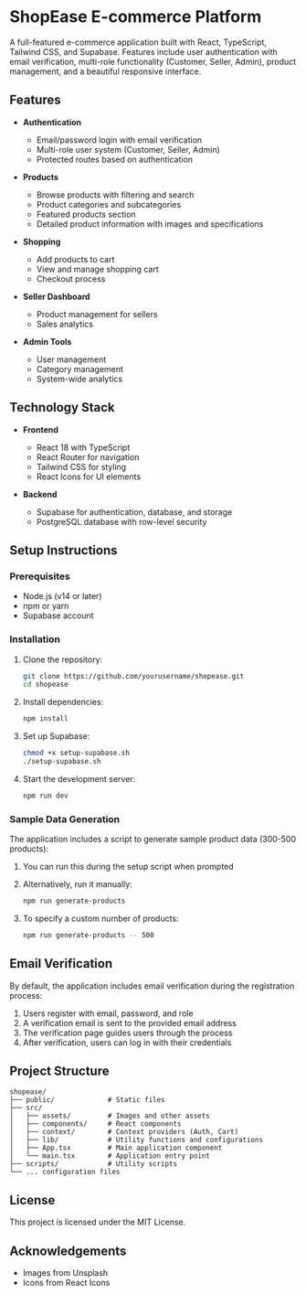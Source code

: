 # ShopEase E-commerce Platform

A full-featured e-commerce application built with React, TypeScript, Tailwind CSS, and Supabase. Features include user authentication with email verification, multi-role functionality (Customer, Seller, Admin), product management, and a beautiful responsive interface.

## Features

- **Authentication**
  - Email/password login with email verification
  - Multi-role user system (Customer, Seller, Admin)
  - Protected routes based on authentication

- **Products**
  - Browse products with filtering and search
  - Product categories and subcategories
  - Featured products section
  - Detailed product information with images and specifications

- **Shopping**
  - Add products to cart
  - View and manage shopping cart
  - Checkout process

- **Seller Dashboard**
  - Product management for sellers
  - Sales analytics

- **Admin Tools**
  - User management
  - Category management
  - System-wide analytics

## Technology Stack

- **Frontend**
  - React 18 with TypeScript
  - React Router for navigation
  - Tailwind CSS for styling
  - React Icons for UI elements

- **Backend**
  - Supabase for authentication, database, and storage
  - PostgreSQL database with row-level security

## Setup Instructions

### Prerequisites

- Node.js (v14 or later)
- npm or yarn
- Supabase account

### Installation

1. Clone the repository:
   ```bash
   git clone https://github.com/yourusername/shopease.git
   cd shopease
   ```

2. Install dependencies:
   ```bash
   npm install
   ```

3. Set up Supabase:
   ```bash
   chmod +x setup-supabase.sh
   ./setup-supabase.sh
   ```

4. Start the development server:
   ```bash
   npm run dev
   ```

### Sample Data Generation

The application includes a script to generate sample product data (300-500 products):

1. You can run this during the setup script when prompted
2. Alternatively, run it manually:
   ```bash
   npm run generate-products
   ```

3. To specify a custom number of products:
   ```bash
   npm run generate-products -- 500
   ```

## Email Verification

By default, the application includes email verification during the registration process:

1. Users register with email, password, and role
2. A verification email is sent to the provided email address
3. The verification page guides users through the process
4. After verification, users can log in with their credentials

## Project Structure

```
shopease/
├── public/             # Static files
├── src/
│   ├── assets/         # Images and other assets
│   ├── components/     # React components
│   ├── context/        # Context providers (Auth, Cart)
│   ├── lib/            # Utility functions and configurations
│   ├── App.tsx         # Main application component
│   └── main.tsx        # Application entry point
├── scripts/            # Utility scripts
└── ... configuration files
```

## License

This project is licensed under the MIT License.

## Acknowledgements

- Images from Unsplash
- Icons from React Icons
